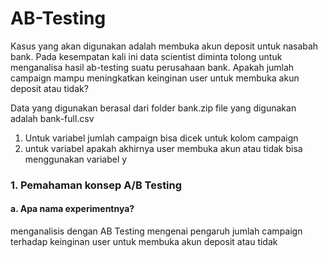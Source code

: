 # AB-Testing

Kasus yang akan digunakan adalah membuka akun deposit untuk nasabah bank. Pada kesempatan kali ini data scientist diminta tolong untuk menganalisa hasil ab-testing suatu perusahaan bank. Apakah jumlah campaign mampu meningkatkan keinginan user untuk membuka akun deposit atau tidak?

Data yang digunakan berasal dari folder bank.zip file yang digunakan 
adalah bank-full.csv

1. Untuk variabel jumlah campaign bisa dicek untuk kolom campaign 
2. untuk variabel apakah akhirnya user membuka akun atau tidak bisa menggunakan variabel y

### 1. Pemahaman konsep A/B Testing
#### a. Apa nama experimentnya?
menganalisis dengan AB Testing mengenai pengaruh jumlah campaign terhadap keinginan user untuk membuka akun deposit atau tidak
